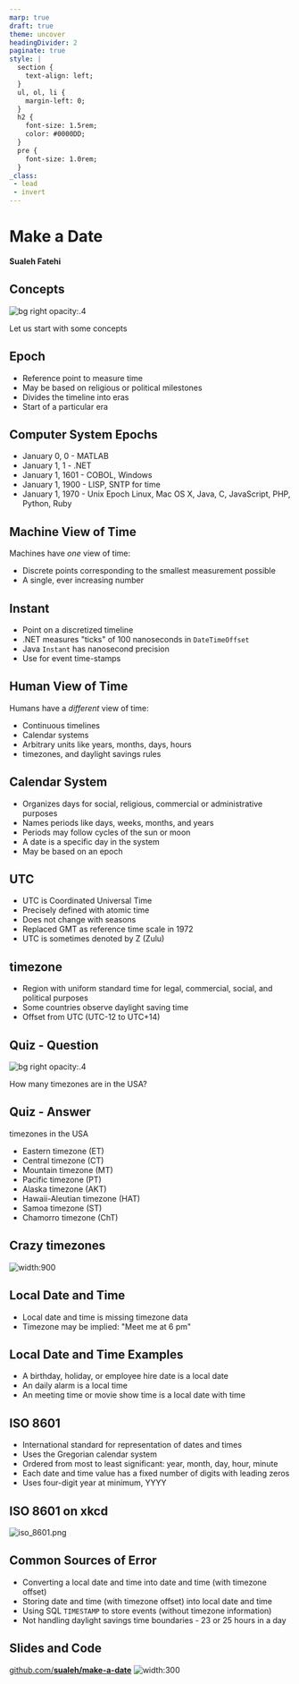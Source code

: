 ```yaml
---
marp: true
draft: true
theme: uncover
headingDivider: 2
paginate: true
style: |
  section {
    text-align: left;
  }
  ul, ol, li {
    margin-left: 0;
  }
  h2 {
    font-size: 1.5rem;
    color: #0000DD;
  }
  pre {
    font-size: 1.0rem;
  }
_class:
 - lead
 - invert
---
```


# Make a Date

**Sualeh Fatehi**


## Concepts
![bg right opacity:.4](../common/calendar.jpg "Calendar")

Let us start with some concepts


## Epoch
- Reference point to measure time
- May be based on religious or political milestones
- Divides the timeline into eras
- Start of a particular era


## Computer System Epochs
- January 0, 0 - MATLAB
- January 1, 1 - .NET
- January 1, 1601 - COBOL, Windows
- January 1, 1900 - LISP, SNTP for time
- January 1, 1970 - Unix Epoch
  Linux, Mac OS X, Java, C, JavaScript, PHP, Python, Ruby


## Machine View of Time
Machines have *one* view of time:
- Discrete points corresponding to the smallest measurement possible
- A single, ever increasing number


## Instant
- Point on a discretized timeline
- .NET measures "ticks" of 100 nanoseconds in `DateTimeOffset`
- Java `Instant` has nanosecond precision
- Use for event time-stamps


## Human View of Time
Humans have a *different* view of time:
- Continuous timelines
- Calendar systems
- Arbitrary units like years, months, days, hours
- timezones, and daylight savings rules


## Calendar System
- Organizes days for social, religious, commercial or administrative purposes
- Names periods like days, weeks, months, and years
- Periods may follow cycles of the sun or moon
- A date is a specific day in the system
- May be based on an epoch


## UTC
- UTC is Coordinated Universal Time
- Precisely defined with atomic time
- Does not change with seasons
- Replaced GMT as reference time scale in 1972
- UTC is sometimes denoted by Z (Zulu)


## timezone
- Region with uniform standard time for legal, commercial, social, and political purposes
- Some countries observe daylight saving time
- Offset from UTC (UTC-12 to UTC+14)


## Quiz - Question
![bg right opacity:.4](./quiz.jpg "Quiz")

How many timezones are in the USA?


## Quiz - Answer
timezones in the USA
- Eastern timezone (ET)
- Central timezone (CT)
- Mountain timezone (MT)
- Pacific timezone (PT)
- Alaska timezone (AKT)
- Hawaii-Aleutian timezone (HAT)
- Samoa timezone (ST)
- Chamorro timezone (ChT)


## Crazy timezones
![width:900](./az-time-zones.png "Arizona timezones")


## Local Date and Time
- Local date and time is missing timezone data
- Timezone may be implied: "Meet me at 6 pm"


## Local Date and Time Examples
- A birthday, holiday, or employee hire date is a local date
- An daily alarm is a local time
- An meeting time or movie show time is a local date with time


## ISO 8601
- International standard for representation of dates and times
- Uses the Gregorian calendar system
- Ordered from most to least significant: year, month, day, hour, minute
- Each date and time value has a fixed number of digits with leading zeros
- Uses four-digit year at minimum, YYYY


## ISO 8601 on xkcd
![iso_8601.png](https://imgs.xkcd.com/comics/iso_8601.png)


## Common Sources of Error
- Converting a local date and time into date and time (with timezone offset)
- Storing date and time (with timezone offset) into local date and time
- Using SQL `TIMESTAMP` to store events (without timezone information)
- Not handling daylight savings time boundaries - 23 or 25 hours in a day


## Slides and Code

[github.com/**sualeh/make-a-date**](https://github.com/sualeh/make-a-date)
![width:300](../common/qr-code.png "GitHub project")
